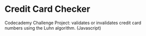 # Credit Card Checker
 Codecademy Challenge Project: validates or invalidates credit card numbers using the Luhn algorithm. (Javascript)
